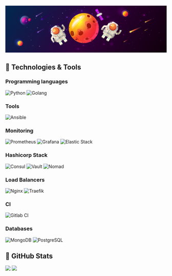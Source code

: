 [![Header](https://raw.githubusercontent.com/ch4t5ky/ch4t5ky/master/space_header.png)]()
## 🔧 Technologies & Tools
### Programming languages
<a><img alt="Python" src="https://img.shields.io/badge/Python-14354C.svg?logo=python&logoColor=white"></a>
<a><img alt="Golang" src="https://img.shields.io/badge/Golang-informational.svg?logo=go&logoColor=white"></a>

### Tools
<a><img alt="Ansible" src="https://img.shields.io/badge/Ansible-000000.svg?logo=ansible&logoColor=white"></a>

### Monitoring
<a><img alt="Prometheus" src="https://img.shields.io/badge/Prometheus-db4e30.svg?&logo=prometheus&logoColor=white"></a>
<a><img alt="Grafana" src="https://img.shields.io/badge/Grafana-D35920.svg?&logo=grafana&logoColor=white"></a>
<a><img alt="Elastic Stack" src="https://img.shields.io/badge/Elastic Stack-FEC514.svg?&logo=elasticstack&logoColor=white"></a>

### Hashicorp Stack
<a><img alt="Consul" src="https://img.shields.io/badge/Consul-d7267f.svg?logo=consul&logoColor=white"></a>
<a><img alt="Vault" src="https://img.shields.io/badge/Vault-121011.svg?logo=vault&logoColor=white"></a>
<a><img alt="Nomad" src="https://img.shields.io/badge/Nomad-60DEA9.svg?logo=nomad&logoColor=white"></a>

### Load Balancers
<a><img alt="Nginx" src="https://img.shields.io/badge/Nginx-029638.svg?logo=nginx&logoColor=white"></a>
<a><img alt="Traefik" src="https://img.shields.io/badge/Traefik-1F90AF.svg?logo=traefikproxy&logoColor=white"></a>

### CI
<a><img alt="Gitlab CI" src="https://img.shields.io/badge/Gitlab_CI-2671E5.svg?logo=gitlab&logoColor=white"></a>

### Databases
<a><img alt="MongoDB" src="https://img.shields.io/badge/MongoDB-50a94b.svg?&logo=mongodb&logoColor=white"></a>
<a><img alt="PostgreSQL" src="https://img.shields.io/badge/PostgreSQL-336791.svg?&logo=postgresql&logoColor=white"></a>

## &#127919; GitHub Stats
<p>
  <img src = "https://github-readme-stats.vercel.app/api/top-langs/?username=ch4t5ky&hide=tcl,fortran,c,batchfile,rpc">
  <img src = "https://github-readme-stats.vercel.app/api?username=ch4t5ky&show_icons=true&line_height=33&count_private=true">
</p>

